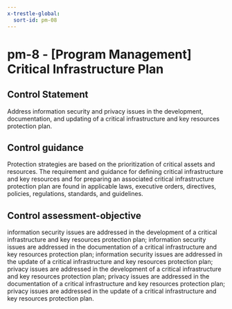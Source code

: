 ```yaml
---
x-trestle-global:
  sort-id: pm-08
---
```


# pm-8 - \[Program Management\] Critical Infrastructure Plan

## Control Statement

Address information security and privacy issues in the development, documentation, and updating of a critical infrastructure and key resources protection plan.

## Control guidance

Protection strategies are based on the prioritization of critical assets and resources. The requirement and guidance for defining critical infrastructure and key resources and for preparing an associated critical infrastructure protection plan are found in applicable laws, executive orders, directives, policies, regulations, standards, and guidelines.

## Control assessment-objective

information security issues are addressed in the development of a critical infrastructure and key resources protection plan;
information security issues are addressed in the documentation of a critical infrastructure and key resources protection plan;
information security issues are addressed in the update of a critical infrastructure and key resources protection plan;
privacy issues are addressed in the development of a critical infrastructure and key resources protection plan;
privacy issues are addressed in the documentation of a critical infrastructure and key resources protection plan;
privacy issues are addressed in the update of a critical infrastructure and key resources protection plan.
